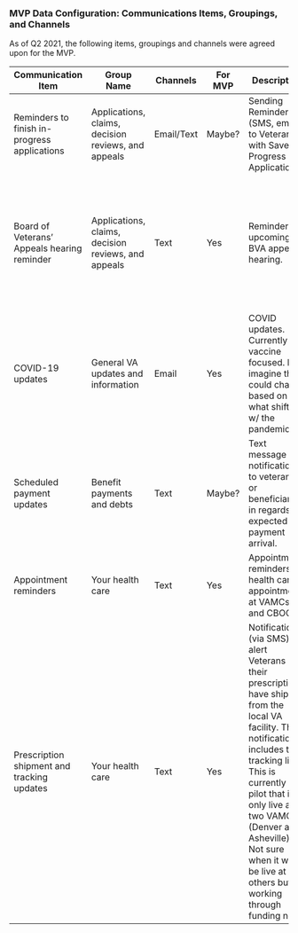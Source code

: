### MVP Data Configuration: Communications Items, Groupings, and Channels
As of Q2 2021, the following items, groupings and channels were agreed upon for the MVP.

| Communication Item | Group Name | Channels | For MVP | Description | Notes/Open questions|
|--------------------|------------|----------|---------|-------------|---------------------|
|Reminders to finish in-progress applications| Applications, claims, decision reviews, and appeals|	Email/Text |	Maybe? | Sending Reminders (SMS, email) to Veterans with Save in Progress Applications| Assumption: content in emails/texts would be the same |
| Board of Veterans’ Appeals hearing reminder |	Applications, claims, decision reviews, and appeals | Text | Yes | Reminder for upcoming BVA appeals hearing. | These were live but have been disabled because of the pandemic. Not sure when these will get turned back on | Not sure when these will get turned back on |
|COVID-19 updates | General VA updates and information | Email | Yes | COVID updates. Currently vaccine focused.  I imagine this could change based on what shifts w/ the pandemic | Previously called “Keep me informed” |
| Scheduled payment updates |	Benefit payments and debts | Text	| Maybe? | Text message notification to veterans or beneficiaries in regards  to expected payment arrival. | This is an email that the comp & pen team wants to send when someone is scheduled to receive a payment.|   |
| Appointment reminders | Your health care |Text | Yes | Appointment reminders for health care appointments at VAMCs and CBOCs |   |
| Prescription shipment and tracking updates |	Your health care | Text | Yes |  Notifications (via SMS) to alert Veterans their prescriptions have shipped from the local VA facility.  The notification includes the tracking link.  This is currently a pilot that is only live at two VAMCs (Denver and Asheville). Not sure when it will be live at others but working through funding now. | Only show this to people registered at participating facilities |



